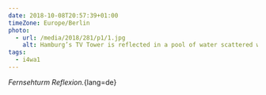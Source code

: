 ```yaml
---
date: 2018-10-08T20:57:39+01:00
timeZone: Europe/Berlin
photo:
  - url: /media/2018/281/p1/1.jpg
    alt: Hamburg’s TV Tower is reflected in a pool of water scattered with fallen autumnal leaves.
tags:
  - i4wa1
---
```


_Fernsehturm Reflexion._{lang=de}
